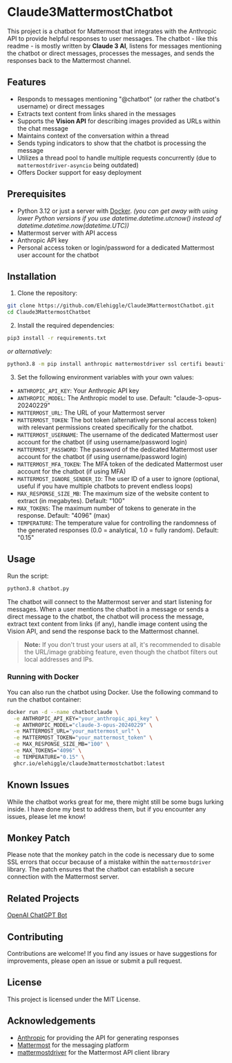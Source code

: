 # Claude3MattermostChatbot

This project is a chatbot for Mattermost that integrates with the Anthropic API to provide helpful responses to user messages. The chatbot - like this readme - is mostly written by **Claude 3 AI**, listens for messages mentioning the chatbot or direct messages, processes the messages, and sends the responses back to the Mattermost channel.

## Features

- Responds to messages mentioning "@chatbot" (or rather the chatbot's username) or direct messages
- Extracts text content from links shared in the messages
- Supports the **Vision API** for describing images provided as URLs within the chat message
- Maintains context of the conversation within a thread
- Sends typing indicators to show that the chatbot is processing the message
- Utilizes a thread pool to handle multiple requests concurrently (due to `mattermostdriver-asyncio` being outdated)
- Offers Docker support for easy deployment

## Prerequisites

- Python 3.12 or just a server with [Docker](https://docs.docker.com/get-started/). _(you can get away with using lower Python versions if you use datetime.datetime.utcnow() instead of datetime.datetime.now(datetime.UTC))_
- Mattermost server with API access
- Anthropic API key
- Personal access token or login/password for a dedicated Mattermost user account for the chatbot

## Installation

1. Clone the repository:

```bash
git clone https://github.com/Elehiggle/Claude3MattermostChatbot.git
cd Claude3MattermostChatbot
```

2. Install the required dependencies:

```bash
pip3 install -r requirements.txt
```
_or alternatively:_
```bash
python3.8 -m pip install anthropic mattermostdriver ssl certifi beautifulsoup4 pillow httpx
```

3. Set the following environment variables with your own values:

- `ANTHROPIC_API_KEY`: Your Anthropic API key
- `ANTHROPIC_MODEL`: The Anthropic model to use. Default: "claude-3-opus-20240229"
- `MATTERMOST_URL`: The URL of your Mattermost server
- `MATTERMOST_TOKEN`: The bot token (alternatively personal access token) with relevant permissions created specifically for the chatbot.
- `MATTERMOST_USERNAME`: The username of the dedicated Mattermost user account for the chatbot (if using username/password login)
- `MATTERMOST_PASSWORD`: The password of the dedicated Mattermost user account for the chatbot (if using username/password login)
- `MATTERMOST_MFA_TOKEN`: The MFA token of the dedicated Mattermost user account for the chatbot (if using MFA)
- `MATTERMOST_IGNORE_SENDER_ID`: The user ID of a user to ignore (optional, useful if you have multiple chatbots to prevent endless loops)
- `MAX_RESPONSE_SIZE_MB`: The maximum size of the website content to extract (in megabytes). Default: "100"
- `MAX_TOKENS`: The maximum number of tokens to generate in the response. Default: "4096" (max)
- `TEMPERATURE`: The temperature value for controlling the randomness of the generated responses (0.0 = analytical, 1.0 = fully random). Default: "0.15"

## Usage

Run the script:

```bash
python3.8 chatbot.py
```

The chatbot will connect to the Mattermost server and start listening for messages.
When a user mentions the chatbot in a message or sends a direct message to the chatbot, the chatbot will process the message, extract text content from links (if any), handle image content using the Vision API, and send the response back to the Mattermost channel.

> **Note:** If you don't trust your users at all, it's recommended to disable the URL/image grabbing feature, even though the chatbot filters out local addresses and IPs.

### Running with Docker

You can also run the chatbot using Docker. Use the following command to run the chatbot container:

```bash
docker run -d --name chatbotclaude \
  -e ANTHROPIC_API_KEY="your_anthropic_api_key" \
  -e ANTHROPIC_MODEL="claude-3-opus-20240229" \
  -e MATTERMOST_URL="your_mattermost_url" \
  -e MATTERMOST_TOKEN="your_mattermost_token" \
  -e MAX_RESPONSE_SIZE_MB="100" \
  -e MAX_TOKENS="4096" \
  -e TEMPERATURE="0.15" \
  ghcr.io/elehiggle/claude3mattermostchatbot:latest
```

## Known Issues

While the chatbot works great for me, there might still be some bugs lurking inside. I have done my best to address them, but if you encounter any issues, please let me know!

## Monkey Patch

Please note that the monkey patch in the code is necessary due to some SSL errors that occur because of a mistake within the `mattermostdriver` library. The patch ensures that the chatbot can establish a secure connection with the Mattermost server.

## Related Projects

[OpenAI ChatGPT Bot](https://github.com/Elehiggle/ChatGPTMattermostChatbot)


## Contributing

Contributions are welcome! If you find any issues or have suggestions for improvements, please open an issue or submit a pull request.

## License

This project is licensed under the MIT License.

## Acknowledgements

- [Anthropic](https://www.anthropic.com/) for providing the API for generating responses
- [Mattermost](https://mattermost.com/) for the messaging platform
- [mattermostdriver](https://github.com/Vaelor/python-mattermost-driver) for the Mattermost API client library